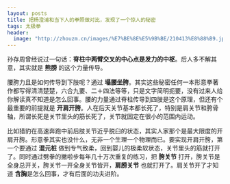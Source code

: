 ```yaml
---
layout: posts
title: 把杨澄浦和当下人的拳照做对比，发现了一个惊人的秘密
tags: 太极拳
header: 
  image: "http://zhouzm.cn/images/%E7%BE%8E%E5%9B%BE/210413%E8%88%B9.jpg"
---
```





孙存周曾经说过一句话：**脊柱中两臂交叉的中心点是发力的中枢**。后人多不解其意，其实就是 **熊膀** 的这个力量传导。

腰胯力且是如何传导到下肢呢？通过 **塌腰坐胯**。其实这些秘密任何一本形意拳著作都写得清清楚楚，六合九要、二＋四法等等，只是文字简明扼要，没有过来人给你解读真不知道是怎么回事。腰的力量通过脊柱传导到四肢是这个原理，但还有个最重要的前提就是 **开肩开胯**。人在后天关节基本都长死了，特别是肩关节和胯骨轴，所谓长死是关节里头的筋长死了，关节就固定在很小的范围内运动。

比如猎豹在高速奔跑中前后肢关节近乎脱臼的状态，其实人家那个是最大限度的开肩开胯。形意拳其实也没什么，无非一个生理一个物理而已。要实现开肩开胯，第一个要通过 **混元桩** 做到专气致柔，回到婴儿的极柔软状态，关节里头的筋就打开了。同时通过劈拳的撇啦步每年几十万次重复的练习，把 **胯关节** 打开，胯关节是全身总开关，胯关节一开全身关节皆开，**肩膀关节** 也就打开了。肩关节开了才知道 **含胸**是怎么回事，才有后面的功夫进阶。
